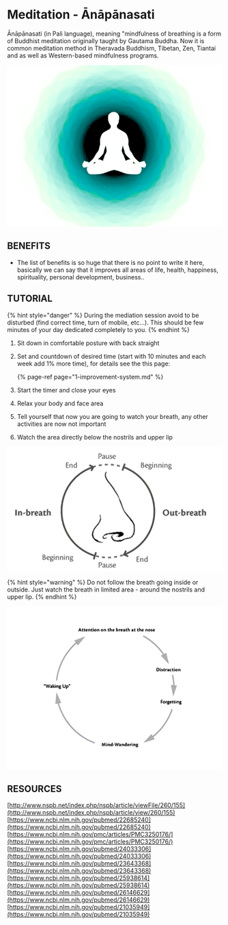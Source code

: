 # Meditation - Ānāpānasati

Ānāpānasati \(in Pali language\), meaning "mindfulness of breathing is a form of Buddhist meditation originally taught by Gautama Buddha. Now it is common meditation method in Theravada Buddhism, Tibetan, Zen, Tiantai and as well as Western-based mindfulness programs.

![](.gitbook/assets/65288a889d5d32265c53be5ed6268e2c.jpg)

## BENEFITS

* The list of benefits is so huge that there is no point to write it here, basically we can say that it improves all areas of life, health, happiness, spirituality, personal development, business..

## TUTORIAL

{% hint style="danger" %}
During the mediation session avoid to be disturbed \(find correct time, turn of mobile, etc...\). This should be few minutes of your day dedicated completely to you.
{% endhint %}

1. Sit down in comfortable posture with back straight
2. Set and countdown of desired time \(start with 10 minutes and each week add 1% more time\), for details see the this page:

   {% page-ref page="1-improvement-system.md" %}

3. Start the timer and close your eyes
4. Relax your body and face area
5. Tell yourself that now you are going to watch your breath, any other activities are now not important
6. Watch the area directly below the nostrils and upper lip

![Process of how to &quot;observe&quot; the breath.](.gitbook/assets/anapana_graph_cycle.png)

{% hint style="warning" %}
Do not follow the breath going inside or outside. Just watch the breath in limited area - around the nostrils and upper lip.
{% endhint %}

![Process explaining how to handle disturbance during the session](.gitbook/assets/anapana_graph_attention.png)

## RESOURCES

[http://www.nspb.net/index.php/nspb/article/viewFile/260/155](http://www.nspb.net/index.php/nspb/article/view/260/155)  
[https://www.ncbi.nlm.nih.gov/pubmed/22685240](https://www.ncbi.nlm.nih.gov/pubmed/22685240)  
[https://www.ncbi.nlm.nih.gov/pmc/articles/PMC3250176/](https://www.ncbi.nlm.nih.gov/pmc/articles/PMC3250176/)  
[https://www.ncbi.nlm.nih.gov/pubmed/24033306](https://www.ncbi.nlm.nih.gov/pubmed/24033306)  
[https://www.ncbi.nlm.nih.gov/pubmed/23643368](https://www.ncbi.nlm.nih.gov/pubmed/23643368)  
[https://www.ncbi.nlm.nih.gov/pubmed/25938614](https://www.ncbi.nlm.nih.gov/pubmed/25938614)  
[https://www.ncbi.nlm.nih.gov/pubmed/26146629](https://www.ncbi.nlm.nih.gov/pubmed/26146629)  
[https://www.ncbi.nlm.nih.gov/pubmed/21035949](https://www.ncbi.nlm.nih.gov/pubmed/21035949)  


